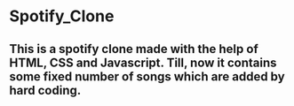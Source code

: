 ﻿# Spotify_Clone
## This is a spotify clone made with the help of HTML, CSS and Javascript. Till, now it contains some fixed number of songs which are added by hard coding.
